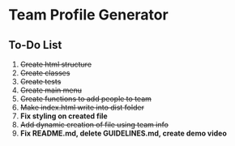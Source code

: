 # Team Profile Generator

## To-Do List
1. ~~Create html structure~~
2. ~~Create classes~~
3. ~~Create tests~~
4. ~~Create main menu~~
5. ~~Create functions to add people to team~~
6. ~~Make index.html write into dist folder~~
7. **Fix styling on created file**
8. ~~Add dynamic creation of file using team info~~
9. **Fix README.md, delete GUIDELINES.md, create demo video**